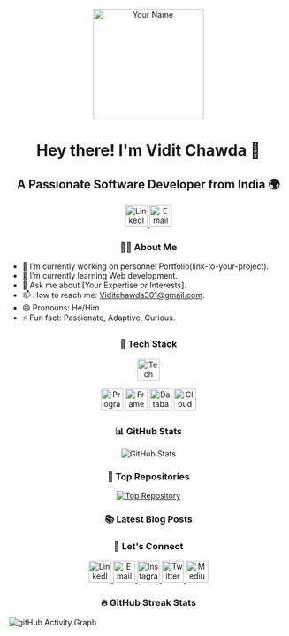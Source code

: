 <!--
**YourName/YourName** is a ✨ _special_ ✨ repository because its `README.md` (this file) appears on your GitHub profile.
-->
<p align="center">
  <img src="https://your-image-url-here.com" alt="Your Name" width="200" height="200">
</p>

<h1 align="center">Hey there! I'm Vidit Chawda 👋</h1>
<h2 align="center">A Passionate Software Developer from India 🌍</h2>

<p align="center">
  <a href="[https://www.linkedin.com/in/your-profile](https://www.linkedin.com/in/vidit-chawda-b4a740210/)" target="_blank">
    <img src="https://img.icons8.com/color/48/000000/linkedin.png" alt="LinkedIn" height="40" width="40" />
  </a>
  <a href="mailto:your.viditchawda301@gmail.com" target="_blank">
    <img src="https://img.icons8.com/color/48/000000/email.png" alt="Email" height="40" width="40" />
  </a>
  <!-- Add more social media or contact icons here -->
</p>

<h3 align="center">👨‍💻 About Me</h3>

- 🔭 I’m currently working on personnel Portfolio(link-to-your-project).
- 🌱 I’m currently learning Web development.
- 💬 Ask me about [Your Expertise or Interests].
- 📫 How to reach me: Viditchawda301@gmail.com.
- 😄 Pronouns: He/Him
- ⚡ Fun fact: Passionate, Adaptive, Curious.

<h3 align="center">🚀 Tech Stack</h3>

<p align="center">
  <img src="https://img.icons8.com/color/48/000000/tech-stack.png" alt="Tech Stack" height="40" width="40" />
</p>

<p align="center">
  <img src="https://img.icons8.com/color/48/000000/programming.png" alt="Programming Languages" height="40" width="40" />
  <!-- Add icons for your programming languages -->
  <img src="https://img.icons8.com/color/48/000000/framework.png" alt="Frameworks" height="40" width="40" />
  <!-- Add icons for your frameworks -->
  <img src="https://img.icons8.com/color/48/000000/database.png" alt="Databases" height="40" width="40" />
  <!-- Add icons for your databases -->
  <img src="https://img.icons8.com/color/48/000000/cloud.png" alt="Cloud Technologies" height="40" width="40" />
  <!-- Add icons for your cloud technologies -->
</p>

<h3 align="center">📊 GitHub Stats</h3>

<p align="center">
  <img src="https://github-readme-stats.vercel.app/api?username=ViditChawda&show_icons=true&count_private=true&theme=dark" alt="GitHub Stats" />
</p>

<h3 align="center">🌟 Top Repositories</h3>

<p align="center">
  <a href="https://github.com/ViditChawda/repo-name" target="_blank">
    <img src="https://github-readme-stats.vercel.app/api/pin/?username=ViditChawda&repo=portfolio-final-&theme=dark" alt="Top Repository" />
  </a>
  <!-- Add more top repositories as needed -->
</p>

<h3 align="center">📚 Latest Blog Posts</h3>


<!-- BLOG-POST-LIST:START -->
<!-- BLOG-POST-LIST:END -->

<h3 align="center">🤝 Let's Connect</h3>

<p align="center">
  <a href="https://www.linkedin.com/in/your-profile" target="_blank">
    <img src="https://img.icons8.com/color/48/000000/linkedin.png" alt="LinkedIn" height="40" width="40" />
  </a>
  <a href="mailto:your.viditchawda301@gmail.com" target="_blank">
    <img src="https://img.icons8.com/color/48/000000/email.png" alt="Email" height="40" width="40" />
  </a>
  <!-- Add more social media or contact icons here -->
  <a href="https://www.instagram.com/your-instagram" target="_blank">
    <img src="https://img.icons8.com/color/48/000000/instagram-new.png" alt="Instagram" height="40" width="40" />
  </a>
  <a href="https://twitter.com/your-twitter" target="_blank">
    <img src="https://img.icons8.com/color/48/000000/twitter.png" alt="Twitter" height="40" width="40" />
  </a>
  <a href="https://medium.com/@your-medium" target="_blank">
    <img src="https://img.icons8.com/color/48/000000/medium.png" alt="Medium" height="40" width="40" />
  </a>
</p>

<p align="center">
  <h3 align="center">🔥 GitHub Streak Stats</h3>
<img aligin="center" src="https://github-readme-stats.vercel.app/api/top-langs/?username=ViditChawda&layout=compact&theme=dark" alt="gitHub Activity Graph" />
  <!-- Add more top repositories as needed -->
</p>



<!-- Add your GitHub streak stats
